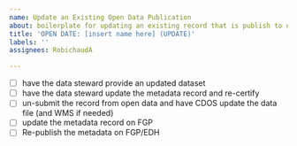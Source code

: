 ```yaml
---
name: Update an Existing Open Data Publication
about: boilerplate for updating an existing record that is publish to open data
title: 'OPEN DATE: [insert name here] (UPDATE)'
labels: ''
assignees: RobichaudA

---
```

- [ ] have the data steward provide an updated dataset
- [ ] have the data steward update the metadata record and re-certify
- [ ] un-submit the record from open data and have CDOS update the data file (and WMS if needed)
- [ ] update the metadata record on FGP
- [ ] Re-publish the metadata on FGP/EDH
